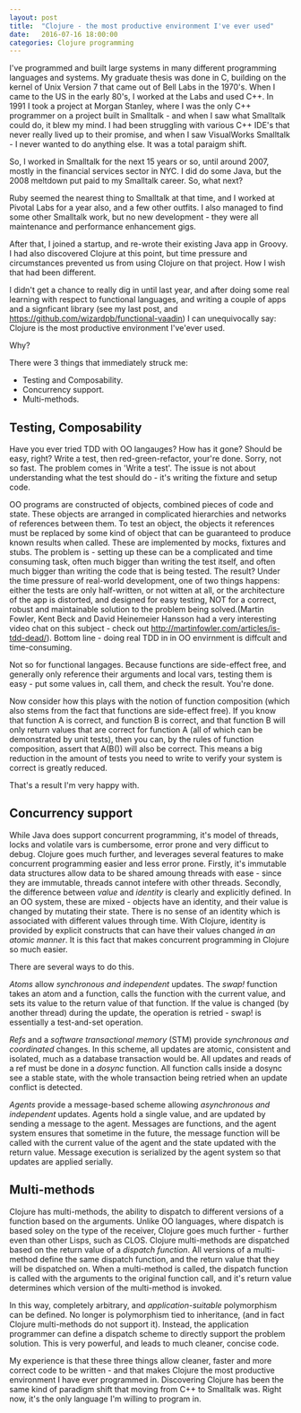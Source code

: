 ```yaml
---
layout: post
title:  "Clojure - the most productive environment I've ever used"
date:   2016-07-16 18:00:00
categories: Clojure programming
---
```

I've programmed and built large systems in many different programming languages and systems. My graduate thesis was done 
in C, building on the kernel of Unix Version 7 that came out of Bell Labs in the 1970's. When I came to the US in the early 
80's, I worked at the Labs and used C++. In 1991 I took a project at Morgan Stanley, where I was the only C++ programmer
on a project built in Smalltalk - and when I saw what Smalltalk could do, it blew my mind. I had been struggling with various C++
IDE's that never really lived up to their promise, and when I saw VisualWorks Smalltalk - I never wanted to do anything else.
It was a total paraigm shift.

So, I worked in Smalltalk for the next 15 years or so, until around 2007, mostly in the financial services sector in NYC. I did do
some Java, but the 2008 meltdown put paid to my Smalltalk career. So, what next?

Ruby seemed the nearest thing to Smalltalk at that time, and I worked at Pivotal Labs for a year also, and a few other outfits. 
I also managed to find some other Smalltalk work, but no new development - they were all maintenance and performance enhancement gigs.

After that, I joined a startup, and re-wrote their existing Java app in Groovy. I had also discovered Clojure at this point,
but time pressure and circumstances prevented us from using Clojure on that project. How I wish that had been different.

I didn't get a chance to really dig in until last year, and after doing some real learning with respect to functional languages, and
writing a couple of apps and a signficant library (see my last
post, and <https://github.com/wizardpb/functional-vaadin>) I can unequivocally say: Clojure is the most productive environment 
I've'ever used.

Why?

There were 3 things that immediately struck me:

* Testing and Composability.
* Concurrency support.
* Multi-methods. 

## Testing, Composability

Have you ever tried TDD with OO langauges? How has it gone? Should be easy, right? Write a test, then red-green-refactor, your're done. Sorry, not so fast.
The problem comes in 'Write a test'. The issue is not about understanding what the test should do - it's writing the fixture and setup code.

OO programs are constructed of objects, combined pieces of code and state. These objects are arranged in complicated hierarchies and networks 
of references between them. To test an object, the objects it references must be replaced by some kind of object that can be guaranteed to
produce known results when called. These are implemented by mocks, fixtures and stubs. The problem is - setting up these can be a complicated and time consuming
task, often much bigger than writing the test itself, and often much bigger than writing the code that is being tested. 
The result? Under the time pressure of real-world development, one of two things happens: either the tests are only half-written, or not witten at all,
or the architecture of the app is distorted, and designed for easy testing, NOT for a correct, robust and maintainable solution to the
problem being solved.(Martin Fowler, Kent Beck and David Heinemeier Hansson had a very interesting video chat on this subject - check out
<http://martinfowler.com/articles/is-tdd-dead/>). Bottom line - doing real TDD in in OO envirnment is diffcult and time-consuming.

Not so for functional langages. Because functions are side-effect free, and generally only reference their arguments and local vars, testing them
is easy - put some values in, call them, and check the result. You're done.

Now consider how this plays with the notion of function composition (which also stems from the fact that functions are side-effect free). If you
know that function A is correct, and function B is correct, and that function B will only return values that are correct for function A (all of which
can be demonstrated by unit tests), then you can, by the rules of function composition, assert that A(B()) will also be correct. This means a big reduction
in the amount of tests you need to write to verify your system is correct is greatly reduced.

That's a result I'm very happy with.

## Concurrency support

While Java does support concurrent programming, it's model of threads, locks and volatile vars is cumbersome, error prone and
very difficut to debug. Clojure goes much further, and leverages several features to make concurrent programming easier and less error prone.
Firstly, it's immutable data structures allow data to be shared amoung threads with ease - since they are immutable, threads cannot
intefere with other threads. Secondly, the difference between *value* and *identity* is clearly and explicitly defined. In an OO
system, these are mixed - objects have an identity, and their value is changed by mutating their state. There is no sense of an identity which is associated with different values through time. With Clojure, identity is provided by explicit constructs
that can have their values changed *in an atomic manner*. It is this fact that makes concurrent programming in Clojure so much easier.

There are several ways to do this. 

*Atoms* allow *synchronous and independent* updates. The *swap!* function takes an atom and a function, calls the function with the current value, 
and sets its value to the return value of that function. If the value is changed (by another thread) during the update, the operation
is retried - swap! is essentially a test-and-set operation.

*Refs* and a *software transactional memory* (STM) provide *synchronous and coordinated* changes. In this scheme, all updates are atomic, consistent and isolated, much as a 
database transaction would be. All updates and reads of a ref must be done in a _dosync_ function. All function calls inside a dosync see
a stable state, with the whole transaction being retried when an update conflict is detected.

*Agents* provide a message-based scheme allowing *asynchronous and independent* updates. Agents hold a single value, and are updated by 
sending a message to the agent. Messages are functions, and the agent system ensures that sometime in the future, the message function
will be called with the current value of the agent and the state updated with the return value. Message execution is 
serialized by the agent system so that updates are applied serially.

## Multi-methods

Clojure has multi-methods, the ability to dispatch to different versions of a function based on the arguments. Unlike OO 
languages, where dispatch is based soley on the type of the receiver, Clojure goes much further - further even than other
Lisps, such as CLOS. Clojure multi-methods are dispatched based on the return value of a *dispatch function*. All versions of a
multi-method define the same dispatch function, and the return value that they will be dispatched on. When a multi-method is called, the 
dispatch function is called with the arguments to the original function call, and it's return value determines which version of the 
multi-method is invoked. 

In this way, completely
arbitrary, and *application-suitable* polymorphism can be defined. No longer is polymorphism tied to inheritance, (and in fact
Clojure multi-methods do not support it). Instead, the application programmer can define a dispatch scheme to directly support the 
problem solution. This is very powerful, and leads to much cleaner, concise code.

My experience is that these three things allow cleaner, faster and more correct code to be written - and that makes
Clojure the most productive environment I have ever programmed in. Discovering Clojure has been the same kind of paradigm shift
that moving from C++ to Smalltalk was. Right now, it's the only language I'm willing to program in.







